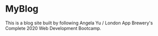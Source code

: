# MyBlog
This is a blog site built by following Angela Yu / London App Brewery's Complete 2020 Web Development Bootcamp.
